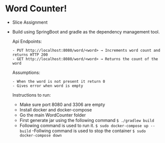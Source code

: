 # Word Counter!

  - Slice Assignment
  - Build using SpringBoot and gradle as the dependency management tool.
  
    Api Endpoints:

        - PUT http://localhost:8080/word/<word> → Increments word count and returns HTTP 200
        - GET http://localhost:8080/word/<word> → Returns the count of the word
    
    Assumptions:
    
        - When the word is not present it return 0
        - Gives error when word is empty
    
    Instructions to run:
      - Make sure port 8080 and 3306 are empty
      - Install docker and docker-compose 
      - Go the main WordCounter folder
      - First generate jar using the following command
            ```
                $ ./gradlew build
            ```
      - Following command is used to run it.
            ```
                $ sudo docker-compose up --build
            ```
        -Follwing command is used to stop the container
            ```
                $ sudo docker-compose down
            ```
    
    
